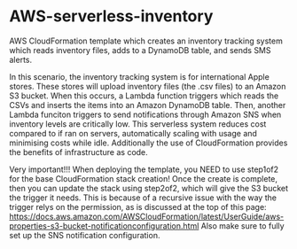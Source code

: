 # AWS-serverless-inventory
AWS CloudFormation template which creates an inventory tracking system which reads inventory files, adds to a DynamoDB table, and sends SMS alerts.

In this scenario, the inventory tracking system is for international Apple stores. These stores will upload inventory files (the .csv files) to an Amazon S3 bucket. When this occurs, a Lambda function triggers which reads the CSVs and inserts the items into an Amazon DynamoDB table. Then, another Lambda funciton triggers to send notifications through Amazon SNS when inventory levels are critically low.
This serverless system reduces cost compared to if ran on servers, automatically scaling with usage and minimising costs while idle. Additionally the use of CloudFormation provides the benefits of infrastructure as code.

Very important!!!
When deploying the template, you NEED to use step1of2 for the base CloudFormation stack creation! Once the create is complete, then you can update the stack using step2of2, which will give the S3 bucket the trigger it needs.
This is because of a recursive issue with the way the trigger relys on the permission, as is discussed at the top of this page: https://docs.aws.amazon.com/AWSCloudFormation/latest/UserGuide/aws-properties-s3-bucket-notificationconfiguration.html
Also make sure to fully set up the SNS notification configuration.

